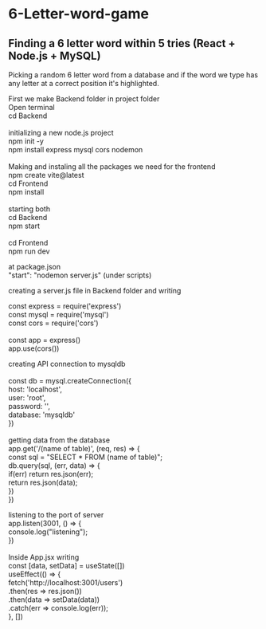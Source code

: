 # 6-Letter-word-game

## Finding a 6 letter word within 5 tries (React + Node.js + MySQL)

Picking a random 6 letter word from a database and if the word we type has any letter at a correct position it's highlighted.

First we make Backend folder in project folder  </br>
Open terminal </br>
cd Backend </br>
</br>
initializing a new node.js project </br>
npm init -y</br>
npm install express mysql cors nodemon </br>
</br>
Making and instaling all the packages we need for the frontend </br>
npm create vite@latest </br>
cd Frontend </br>
npm install </br>
</br>
starting both </br>
cd Backend </br>
npm start </br>
</br>
cd Frontend </br>
npm run dev </br>

at package.json </br>
"start": "nodemon server.js" (under scripts)</br>

creating a server.js file in Backend folder and writing </br>

const express = require('express') </br>
const mysql = require('mysql') </br>
const cors = require('cors') </br>
 </br>
const app = express() </br>
app.use(cors()) </br>

creating API connection to mysqldb </br>
 </br>
const db = mysql.createConnection({  </br>
			host: 'localhost', </br>
			user: 'root', </br>
			password: '', </br>
			database: 'mysqldb' </br>
		}) </br>
 </br>
getting data from the database </br>
		app.get('/(name of table)', (req, res) => { </br>
		    	const sql = "SELECT * FROM (name of table)"; </br>
			db.query(sql, (err, data) => { </br>
				if(err) return res.json(err); </br>
				return res.json(data); </br>
			}) </br>
		}) </br>


listening to the port of server </br>
		app.listen(3001, () => { </br>
			console.log("listening"); </br>
		}) </br>
 </br>
 Inside App.jsx writing  </br>
const [data, setData] = useState([])  </br>
useEffect(() => {  </br>
fetch('http://localhost:3001/users')  </br>
.then(res => res.json())  </br>
.then(data => setData(data))  </br>
.catch(err => console.log(err));  </br>
}, [])

